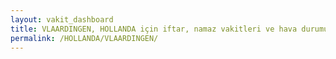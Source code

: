 ```yaml
---
layout: vakit_dashboard
title: VLAARDINGEN, HOLLANDA için iftar, namaz vakitleri ve hava durumu - ilçe/eyalet seç
permalink: /HOLLANDA/VLAARDINGEN/
---
```


<script type="text/javascript">
  var GLOBAL_COUNTRY = 'HOLLANDA';
  var GLOBAL_CITY = 'VLAARDINGEN';
  var GLOBAL_STATE = '';
  var lat = 72;
  var lon = 21;
</script>
